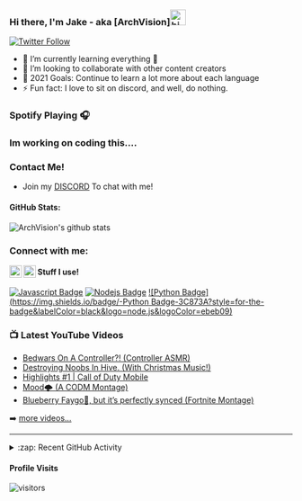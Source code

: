 ### Hi there, I'm Jake - aka [ArchVision]<img src="https://user-images.githubusercontent.com/1303154/88677602-1635ba80-d120-11ea-84d8-d263ba5fc3c0.gif" width="28px" alt="hi">

[![Twitter Follow](https://img.shields.io/twitter/follow/JakeFSF11?color=1DA1F2&logo=twitter&style=for-the-badge)](https://twitter.com/intent/follow?original_referer=https%3A%2F%2Fgithub.com%2FJakeFSF11&screen_name=JakeFSF11)



- 🌱 I’m currently learning everything 🤣
- 👯 I’m looking to collaborate with other content creators
- 🥅 2021 Goals: Continue to learn a lot more about each language
- ⚡ Fun fact: I love to sit on discord, and well, do nothing.

### Spotify Playing 🎧

### Im working on coding this....

### Contact Me!
* Join my [DISCORD](https://discord.gg/HnHU6SNv69) To chat with me!

#### GitHub Stats:
![ArchVision's github stats](https://github-readme-stats.vercel.app/api?username=ArchVision&count_private=true&theme=tokyonight&hide=contribs,prs)

### Connect with me:
[<img align="left" alt="Alphaed | YouTube" width="22px" src="https://cdn.jsdelivr.net/npm/simple-icons@v3/icons/youtube.svg" />][youtube]
[<img align="left" alt="JakeFSF11 | Twitter" width="22px" src="https://cdn.jsdelivr.net/npm/simple-icons@v3/icons/twitter.svg" />][twitter]

#### Stuff I use!
[![Javascript Badge](https://img.shields.io/badge/-Javascript-F0DB4F?style=for-the-badge&labelColor=black&logo=javascript&logoColor=F0DB4F)](#) [![Nodejs Badge](https://img.shields.io/badge/-Nodejs-3C873A?style=for-the-badge&labelColor=black&logo=node.js&logoColor=3C873A)](#) [![Python Badge](https://img.shields.io/badge/-Python Badge-3C873A?style=for-the-badge&labelColor=black&logo=node.js&logoColor=ebeb09)](#)


### 📺 Latest YouTube Videos

<!-- YOUTUBE:START -->
- [Bedwars On A Controller?! (Controller ASMR)](https://www.youtube.com/watch?v=fjTgPrTaiyg)
- [Destroying Noobs In Hive. (With Christmas Music!)](https://www.youtube.com/watch?v=gx5nixsGrZQ)
- [Highlights #1 | Call of Duty Mobile](https://www.youtube.com/watch?v=WD0etkyigCU)
- [Mood🌩 (A CODM Montage)](https://www.youtube.com/watch?v=Kjap5cXemhY)
- [Blueberry Faygo🍇, but it’s perfectly synced (Fortnite Montage)](https://www.youtube.com/watch?v=s4jkrjVjoak)
<!-- YOUTUBE:END -->

➡️ [more videos...](https://www.youtube.com/channel/UCHQJP1PkuS15rm46uvVGoJg)

---

<details>
  <summary>:zap: Recent GitHub Activity</summary>
  
<!--START_SECTION:activity-->
   Also trying to figure this out.
<!--END_SECTION:activity-->

</details>

#### Profile Visits 

![visitors](https://visitor-badge.glitch.me/badge?page_id=ArchVision.ArchVision)


[twitter]: https://twitter.com/JakeFSF11
[youtube]: https://www.youtube.com/channel/UCHQJP1PkuS15rm46uvVGoJg